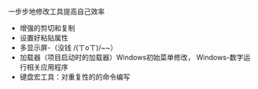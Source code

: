 一步步地修改工具提高自己效率

- 增强的剪切和复制
- 设置好粘贴属性
- 多显示屏-（没钱 /(ㄒoㄒ)/~~）
- 加载器（项目启动时的加载器）Windows初始菜单修改， Windows-数字运行相关应用程序
- 键盘宏工具：对重复性的的命令编写
